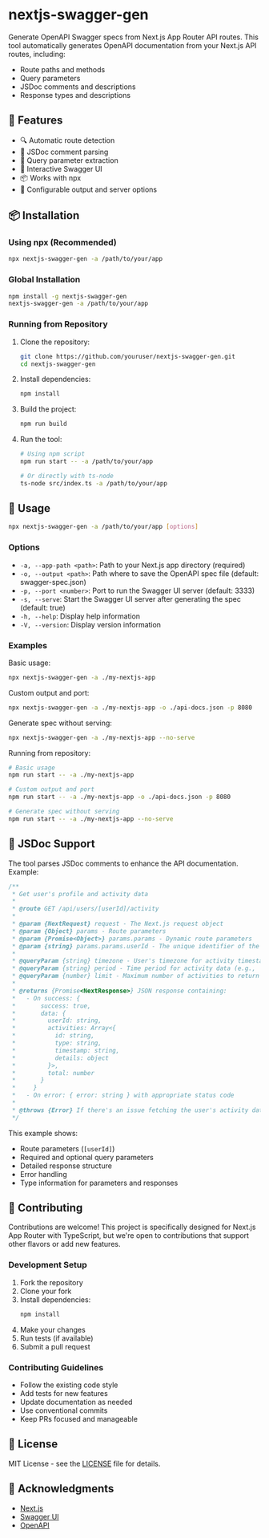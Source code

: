 # nextjs-swagger-gen

Generate OpenAPI Swagger specs from Next.js App Router API routes. This tool automatically generates OpenAPI documentation from your Next.js API routes, including:

- Route paths and methods
- Query parameters
- JSDoc comments and descriptions
- Response types and descriptions

## 🎯 Features

- 🔍 Automatic route detection
- 📝 JSDoc comment parsing
- 🔄 Query parameter extraction
- 🎨 Interactive Swagger UI
- 📦 Works with npx
- 🔧 Configurable output and server options

## 📦 Installation

### Using npx (Recommended)

```bash
npx nextjs-swagger-gen -a /path/to/your/app
```

### Global Installation

```bash
npm install -g nextjs-swagger-gen
nextjs-swagger-gen -a /path/to/your/app
```

### Running from Repository

1. Clone the repository:

   ```bash
   git clone https://github.com/youruser/nextjs-swagger-gen.git
   cd nextjs-swagger-gen
   ```

2. Install dependencies:

   ```bash
   npm install
   ```

3. Build the project:

   ```bash
   npm run build
   ```

4. Run the tool:

   ```bash
   # Using npm script
   npm run start -- -a /path/to/your/app

   # Or directly with ts-node
   ts-node src/index.ts -a /path/to/your/app
   ```

## 🚀 Usage

```bash
npx nextjs-swagger-gen -a /path/to/your/app [options]
```

### Options

- `-a, --app-path <path>`: Path to your Next.js app directory (required)
- `-o, --output <path>`: Path where to save the OpenAPI spec file (default: swagger-spec.json)
- `-p, --port <number>`: Port to run the Swagger UI server (default: 3333)
- `-s, --serve`: Start the Swagger UI server after generating the spec (default: true)
- `-h, --help`: Display help information
- `-V, --version`: Display version information

### Examples

Basic usage:

```bash
npx nextjs-swagger-gen -a ./my-nextjs-app
```

Custom output and port:

```bash
npx nextjs-swagger-gen -a ./my-nextjs-app -o ./api-docs.json -p 8080
```

Generate spec without serving:

```bash
npx nextjs-swagger-gen -a ./my-nextjs-app --no-serve
```

Running from repository:

```bash
# Basic usage
npm run start -- -a ./my-nextjs-app

# Custom output and port
npm run start -- -a ./my-nextjs-app -o ./api-docs.json -p 8080

# Generate spec without serving
npm run start -- -a ./my-nextjs-app --no-serve
```

## 📝 JSDoc Support

The tool parses JSDoc comments to enhance the API documentation. Example:

```typescript
/**
 * Get user's profile and activity data
 *
 * @route GET /api/users/[userId]/activity
 *
 * @param {NextRequest} request - The Next.js request object
 * @param {Object} params - Route parameters
 * @param {Promise<Object>} params.params - Dynamic route parameters
 * @param {string} params.params.userId - The unique identifier of the user
 *
 * @queryParam {string} timezone - User's timezone for activity timestamps (required)
 * @queryParam {string} period - Time period for activity data (e.g., 'day', 'week', 'month')
 * @queryParam {number} limit - Maximum number of activities to return (default: 10)
 *
 * @returns {Promise<NextResponse>} JSON response containing:
 *   - On success: {
 *       success: true,
 *       data: {
 *         userId: string,
 *         activities: Array<{
 *           id: string,
 *           type: string,
 *           timestamp: string,
 *           details: object
 *         }>,
 *         total: number
 *       }
 *     }
 *   - On error: { error: string } with appropriate status code
 *
 * @throws {Error} If there's an issue fetching the user's activity data
 */
```

This example shows:

- Route parameters (`[userId]`)
- Required and optional query parameters
- Detailed response structure
- Error handling
- Type information for parameters and responses

## 🤝 Contributing

Contributions are welcome! This project is specifically designed for Next.js App Router with TypeScript, but we're open to contributions that support other flavors or add new features.

### Development Setup

1. Fork the repository
2. Clone your fork
3. Install dependencies:
   ```bash
   npm install
   ```
4. Make your changes
5. Run tests (if available)
6. Submit a pull request

### Contributing Guidelines

- Follow the existing code style
- Add tests for new features
- Update documentation as needed
- Use conventional commits
- Keep PRs focused and manageable

## 📄 License

MIT License - see the [LICENSE](LICENSE) file for details.

## 🙏 Acknowledgments

- [Next.js](https://nextjs.org/)
- [Swagger UI](https://swagger.io/tools/swagger-ui/)
- [OpenAPI](https://www.openapis.org/)
